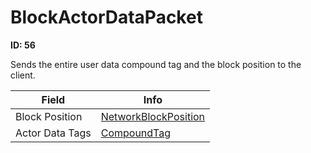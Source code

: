 # BlockActorDataPacket

**ID: 56**  

Sends the entire user data compound tag and the block position to the client.

<table><thead><tr><th>Field</th><th>Info</th></tr></thead><tbody>
<tr><td>Block Position</td><td><a href="../types/NetworkBlockPosition.md">NetworkBlockPosition</a></td></tr>
<tr><td>Actor Data Tags</td><td><a href="../types/CompoundTag.md">CompoundTag</a></td></tr>
</tbody></table>